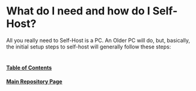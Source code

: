 # What do I need and how do I Self-Host?

All you really need to Self-Host is a PC. An Older PC will do, but, basically, the initial setup steps to self-host will generally follow these steps: 

#
#### [Table of Contents](https://github.com/mycroftwilde/portainer_templates/blob/master/TableOfContents)
#### [Main Repository Page](https://github.com/mycroftwilde/portainer_templates)
